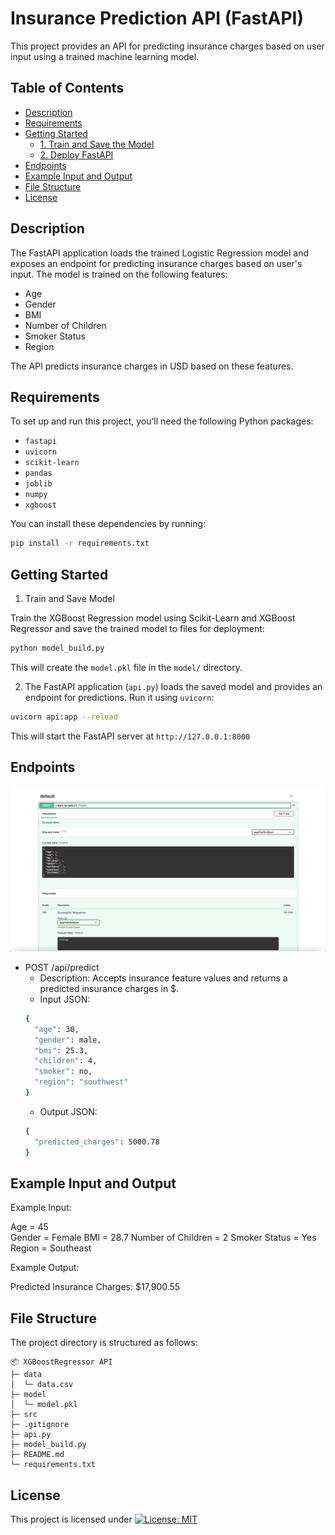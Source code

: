 # Insurance Prediction API (FastAPI)
This project provides an API for predicting insurance charges based on user input using a trained machine learning model.

## Table of Contents
- [Description](#description)
- [Requirements](#requirements)
- [Getting Started](#getting-started)
  - [1. Train and Save the Model](#1-train-and-save-the-model)
  - [2. Deploy FastAPI](#2-deploy-fastapi)
- [Endpoints](#endpoints)
- [Example Input and Output](#example-input-and-output)
- [File Structure](#file-structure)
- [License](#license)

## Description

The FastAPI application loads the trained Logistic Regression model and exposes an endpoint for predicting insurance charges based on user's input. The model is trained on the following features:

- Age
- Gender
- BMI
- Number of Children
- Smoker Status
- Region

The API predicts insurance charges in USD based on these features.


## Requirements
To set up and run this project, you’ll need the following Python packages:

- `fastapi`
- `uvicorn`
- `scikit-learn`
- `pandas`
- `joblib`
- `numpy`
- `xgboost`

You can install these dependencies by running:
```bash
pip install -r requirements.txt
```

## Getting Started
1. Train and Save Model

  Train the XGBoost Regression model using Scikit-Learn and XGBoost Regressor and save the trained model to files for deployment:
  ```bash
  python model_build.py
  ```
  This will create the `model.pkl` file in the `model/` directory.


2. The FastAPI application (`api.py`) loads the saved model and provides an endpoint for predictions. Run it using `uvicorn`:
  ```bash
  uvicorn api:app --reload
  ```
  This will start the FastAPI server at `http://127.0.0.1:8000`


## Endpoints
![API Image](src/api_figure.png)

- POST /api/predict
  - Description: Accepts insurance feature values and returns a predicted insurance charges in $.
  - Input JSON:
  ```bash
  {
    "age": 30,
    "gender": male,
    "bmi": 25.3,
    "children": 4,
    "smoker": no,
    "region": "southwest"
  }
  ```
  - Output JSON:
  ```bash
  {
    "predicted_charges": 5000.78
  }
  ```

## Example Input and Output
Example Input:

Age = 45  
Gender = Female 
BMI = 28.7 
Number of Children = 2
Smoker Status = Yes  
Region = Southeast

Example Output:

Predicted Insurance Charges: $17,900.55 


## File Structure
The project directory is structured as follows:

```
📦 XGBoostRegressor API
├─ data
│  └─ data.csv
├─ model
│  └─ model.pkl
├─ src
├─ .gitignore
├─ api.py
├─ model_build.py
├─ README.md
└─ requirements.txt
```
## License
This project is licensed under [![License: MIT](https://img.shields.io/badge/License-MIT-yellow.svg)](https://opensource.org/licenses/MIT)